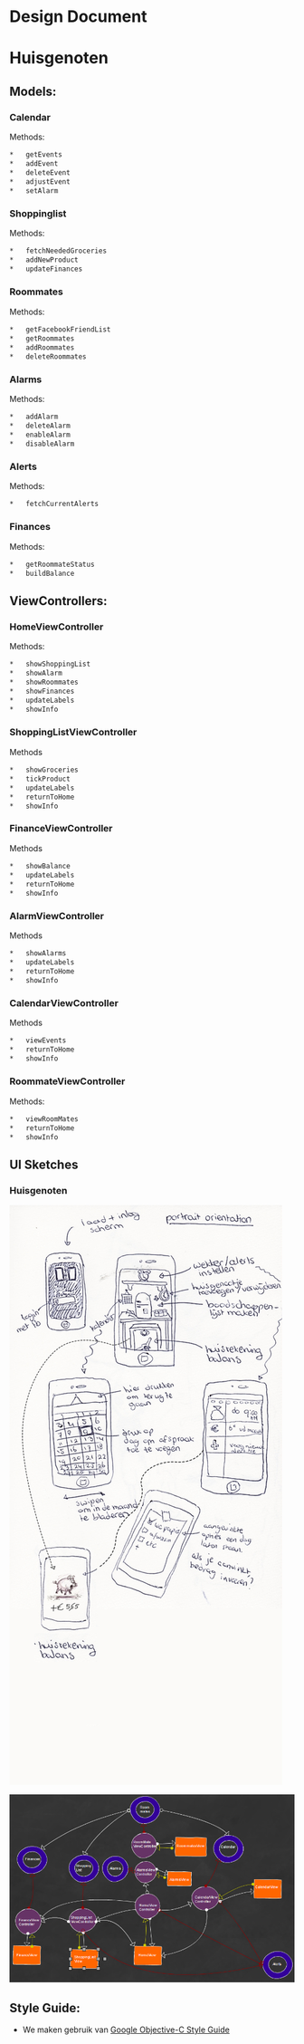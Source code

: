 Design Document
===========
# Huisgenoten

## Models:

### Calendar

Methods:

    *   getEvents
    *	addEvent
    *	deleteEvent
    *	adjustEvent
    *	setAlarm

### Shoppinglist

Methods:

    *	fetchNeededGroceries
    *	addNewProduct
    *   updateFinances

### Roommates

Methods:

    *	getFacebookFriendList
    *	getRoommates
    *	addRoommates
    *	deleteRoommates

### Alarms

Methods:

    *	addAlarm
    *	deleteAlarm
    * 	enableAlarm
    *	disableAlarm

### Alerts

Methods:

    *   fetchCurrentAlerts

### Finances

Methods:

    *	getRoommateStatus
    * 	buildBalance

## ViewControllers:

### HomeViewController

Methods:

    *   showShoppingList
    *   showAlarm
    *	showRoommates
    *	showFinances	
    *	updateLabels
    *   showInfo
    
### ShoppingListViewController

Methods

    * 	showGroceries
    *	tickProduct
    *	updateLabels
    *	returnToHome
    *	showInfo

### FinanceViewController

Methods

    *   showBalance
    *	updateLabels
    *	returnToHome
    *	showInfo
    
### AlarmViewController

Methods

    *   showAlarms
    *   updateLabels
    *	returnToHome
    *	showInfo
    
### CalendarViewController

Methods

    *   viewEvents
    *	returnToHome
    *	showInfo
    
### RoommateViewController

Methods:

    *   viewRoomMates
    *	returnToHome
    *	showInfo
	


## UI Sketches
### Huisgenoten
![GitHub Logo](https://github.com/mbil/project6b/blob/master/doc/UIsketch.png?raw=true)


![GitHub Logo](https://github.com/mbil/project6b/blob/master/doc/Diagram.png?raw=true)

## Style Guide:
- We maken gebruik van [Google Objective-C Style Guide][1]

[1]: http://google-styleguide.googlecode.com/svn/trunk/objcguide.xml
